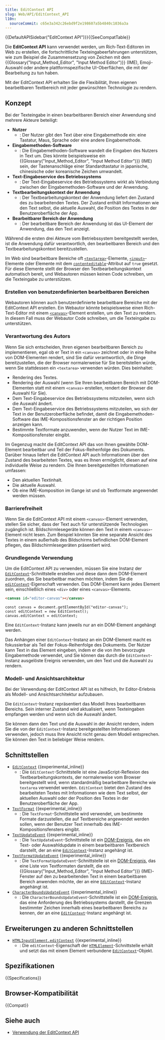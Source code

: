 ```yaml
---
title: EditContext API
slug: Web/API/EditContext_API
l10n:
  sourceCommit: c65e3a342c26ebd9f2e198607a5b4840c1036a3a
---
```


{{DefaultAPISidebar("EditContext API")}}{{SeeCompatTable}}

Die **EditContext API** kann verwendet werden, um Rich-Text-Editoren im Web zu erstellen, die fortschrittliche Texteingabeerfahrungen unterstützen, wie zum Beispiel die Zusammensetzung von Zeichen mit dem {{Glossary("Input_Method_Editor", "Input Method Editor")}} (IME), Emoji-Auswahl oder andere plattformspezifische UI-Oberflächen, die mit der Bearbeitung zu tun haben.

Mit der EditContext API erhalten Sie die Flexibilität, Ihren eigenen bearbeitbaren Textbereich mit jeder gewünschten Technologie zu rendern.

## Konzept

Bei der Texteingabe in einen bearbeitbaren Bereich einer Anwendung sind mehrere Akteure beteiligt:

- **Nutzer**
  - : Der Nutzer gibt den Text über eine Eingabemethode ein: eine Tastatur, Maus, Sprache oder eine andere Eingabemethode.
- **Eingabemethoden-Software**
  - : Die Eingabemethoden-Software wandelt die Eingaben des Nutzers in Text um. Dies könnte beispielsweise ein {{Glossary("Input_Method_Editor", "Input Method Editor")}} (IME) sein, der Tastenanschläge einer Standardtastatur in japanische, chinesische oder koreanische Zeichen umwandelt.
- **Text-Eingabeservice des Betriebssystems**
  - : Der Text-Eingabeservice des Betriebssystems wirkt als Verbindung zwischen der Eingabemethoden-Software und der Anwendung.
- **Textbearbeitungskontext der Anwendung**
  - : Der Textbearbeitungskontext der Anwendung liefert den Zustand des zu bearbeitenden Textes. Der Zustand enthält Informationen wie den Text selbst, die aktuelle Auswahl, die Position des Textes in der Benutzeroberfläche der App.
- **Bearbeitbarer Bereich der Anwendung**
  - : Der bearbeitbare Bereich der Anwendung ist das UI-Element der Anwendung, das den Text anzeigt.

Während die ersten drei Akteure vom Betriebssystem bereitgestellt werden, ist die Anwendung dafür verantwortlich, den bearbeitbaren Bereich und den Textbearbeitungskontext bereitzustellen.

Im Web sind bearbeitbare Bereiche oft [`<textarea>`](/de/docs/Web/HTML/Element/textarea)-Elemente, [`<input>`](/de/docs/Web/HTML/Element/input)-Elemente oder Elemente mit dem [`contenteditable`](/de/docs/Web/HTML/Global_attributes/contenteditable)-Attribut auf `true` gesetzt. Für diese Elemente stellt der Browser den Textbearbeitungskontext automatisch bereit, und Webautoren müssen keinen Code schreiben, um die Texteingabe zu unterstützen.

### Erstellen von benutzerdefinierten bearbeitbaren Bereichen

Webautoren können auch benutzerdefinierte bearbeitbare Bereiche mit der EditContext API erstellen. Ein Webautor könnte beispielsweise einen Rich-Text-Editor mit einem [`<canvas>`](/de/docs/Web/HTML/Element/canvas)-Element erstellen, um den Text zu rendern. In diesem Fall muss der Webautor Code schreiben, um die Texteingabe zu unterstützen.

### Verantwortung des Autors

Wenn Sie sich entscheiden, Ihren eigenen bearbeitbaren Bereich zu implementieren, egal ob er Text in ein `<canvas>` zeichnet oder in eine Reihe von DOM-Elementen rendert, sind Sie dafür verantwortlich, die Dinge bereitzustellen, die der Browser normalerweise für Sie bereitstellen würde, wenn Sie stattdessen ein `<textarea>` verwenden würden. Dies beinhaltet:

- Rendering des Textes.
- Rendering der Auswahl (wenn Sie Ihren bearbeitbaren Bereich mit DOM-Elementen statt mit einem `<canvas>` erstellen, rendert der Browser die Auswahl für Sie).
- Dem Text-Eingabeservice des Betriebssystems mitzuteilen, wenn sich die Auswahl ändert.
- Dem Text-Eingabeservice des Betriebssystems mitzuteilen, wo sich der Text in der Benutzeroberfläche befindet, damit die Eingabemethoden-Software das IME-Kompositionsfenster an der richtigen Position anzeigen kann.
- Bestimmte Textformate anzuwenden, wenn der Nutzer Text im IME-Kompositionsfenster eingibt.

Im Gegenzug macht die EditContext API das von Ihnen gewählte DOM-Element bearbeitbar und Teil der Fokus-Reihenfolge des Dokuments. Darüber hinaus liefert die EditContext API auch Informationen über den Zustand des bearbeiteten Textes, was es Ihnen ermöglicht, diesen auf eine individuelle Weise zu rendern. Die Ihnen bereitgestellten Informationen umfassen:

- Den aktuellen Textinhalt.
- Die aktuelle Auswahl.
- Ob eine IME-Komposition im Gange ist und ob Textformate angewendet werden müssen.

### Barrierefreiheit

Wenn Sie die EditContext API mit einem `<canvas>`-Element verwenden, stellen Sie sicher, dass der Text auch für unterstützende Technologien zugänglich ist. Bildschirmlesegeräte können den Text in einem `<canvas>`-Element nicht lesen. Zum Beispiel könnten Sie eine separate Ansicht des Textes in einem außerhalb des Bildschirms befindlichen DOM-Element pflegen, das Bildschirmlesegeräten präsentiert wird.

### Grundlegende Verwendung

Um die EditContext API zu verwenden, müssen Sie eine Instanz der [`EditContext`](/de/docs/Web/API/EditContext)-Schnittstelle erstellen und diese dann dem DOM-Element zuordnen, das Sie bearbeitbar machen möchten, indem Sie die [`editContext`](/de/docs/Web/API/HTMLElement/editContext)-Eigenschaft verwenden. Das DOM-Element kann jedes Element sein, einschließlich eines `<div>` oder eines `<canvas>`-Elements.

```html
<canvas id="editor-canvas"></canvas>
```

```js-nolint
const canvas = document.getElementById("editor-canvas");
const editContext = new EditContext();
canvas.editContext = editContext;
```

Eine `EditContext`-Instanz kann jeweils nur an ein DOM-Element angehängt werden.

Das Anhängen einer `EditContext`-Instanz an ein DOM-Element macht es fokussierbar als Teil der Fokus-Reihenfolge des Dokuments. Der Nutzer kann Text in das Element eingeben, indem er die von ihm bevorzugte Eingabemethode verwendet, und Sie können das durch die `EditContext`-Instanz ausgelöste Ereignis verwenden, um den Text und die Auswahl zu rendern.

### Modell- und Ansichtsarchitektur

Bei der Verwendung der EditContext API ist es hilfreich, Ihr Editor-Erlebnis als Modell- und Ansichtsarchitektur aufzubauen.

Die `EditContext`-Instanz repräsentiert das Modell Ihres bearbeitbaren Bereichs. Sein interner Zustand wird aktualisiert, wenn Texteingaben empfangen werden und wenn sich die Auswahl ändert.

Sie können dann den Text und die Auswahl in der Ansicht rendern, indem Sie die von der `EditContext`-Instanz bereitgestellten Informationen verwenden, jedoch muss Ihre Ansicht nicht genau dem Modell entsprechen. Sie können den Text in beliebiger Weise rendern.

## Schnittstellen

- [`EditContext`](/de/docs/Web/API/EditContext) {{experimental_inline}}
  - : Die `EditContext`-Schnittstelle ist eine JavaScript-Reflexion des Textbearbeitungskontexts, der normalerweise vom Browser bereitgestellt wird, wenn standardmäßig bearbeitbare Bereiche wie `textarea` verwendet werden. `EditContext` bietet den Zustand des bearbeiteten Textes mit Informationen wie dem Text selbst, der aktuellen Auswahl oder der Position des Textes in der Benutzeroberfläche der App.
- [`TextFormat`](/de/docs/Web/API/TextFormat) {{experimental_inline}}
  - : Die `TextFormat`-Schnittstelle wird verwendet, um bestimmte Formate darzustellen, die auf Textbereiche angewendet werden sollen, wenn der Benutzer Text innerhalb des IME-Kompositionsfensters eingibt.
- [`TextUpdateEvent`](/de/docs/Web/API/TextUpdateEvent) {{experimental_inline}}
  - : Die `TextUpdateEvent`-Schnittstelle ist ein [DOM-Ereignis](/de/docs/Web/API/Event), das ein Text- oder Auswahldupdate in einem bearbeitbaren Textbereich darstellt, der an eine [`EditContext`](/de/docs/Web/API/EditContext)-Instanz angehängt ist.
- [`TextFormatUpdateEvent`](/de/docs/Web/API/TextFormatUpdateEvent) {{experimental_inline}}
  - : Die `TextFormatUpdateEvent`-Schnittstelle ist ein [DOM-Ereignis](/de/docs/Web/API/Event), das eine Liste von Textformaten darstellt, die ein {{Glossary("Input_Method_Editor", "Input Method Editor")}} (IME)-Fenster auf den zu bearbeitenden Text in einem bearbeitbaren Bereich anwenden möchte, der an eine [`EditContext`](/de/docs/Web/API/EditContext)-Instanz angehängt ist.
- [`CharacterBoundsUpdateEvent`](/de/docs/Web/API/CharacterBoundsUpdateEvent) {{experimental_inline}}
  - : Die `CharacterBoundsUpdateEvent`-Schnittstelle ist ein [DOM-Ereignis](/de/docs/Web/API/Event), das eine Anforderung des Betriebssystems darstellt, die Grenzen bestimmter Zeichen innerhalb eines bearbeitbaren Bereichs zu kennen, der an eine [`EditContext`](/de/docs/Web/API/EditContext)-Instanz angehängt ist.

## Erweiterungen zu anderen Schnittstellen

- [`HTMLInputElement.editContext`](/de/docs/Web/API/HTMLInputElement/editContext) {{experimental_inline}}
  - : Die `editContext`-Eigenschaft der [`HTMLElement`](/de/docs/Web/API/HTMLElement)-Schnittstelle erhält und setzt das mit einem Element verbundene [`EditContext`](/de/docs/Web/API/EditContext)-Objekt.

## Spezifikationen

{{Specifications}}

## Browser-Kompatibilität

{{Compat}}

## Siehe auch

- [Verwendung der EditContext API](/de/docs/Web/API/EditContext_API/Guide)
